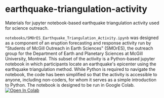 # earthquake-triangulation-activity
Materials for jupyter notebook-based earthquake triangulation activity used for science outreach. 

`notebooks/SMOrES_Earthquake_Triangulation_Activity.ipynb` was designed as a component of an eruption forecasting and response activity run by "Students of McGill Outreach in Earth Sciences" (SMOrES), the outreach group for the Department of Earth and Planetary Sciences at McGill University, Montreal. This subset of the activity is a Python-based jupyter notebook in which participants locate an earthquake's epicenter using the earthquake triangulation method. While Python is required to navigate the notebook, the code has been simplified so that the activity is  accessible to anyone, including non-coders, for whom it serves as a simple introduction to Python. The notebook is designed to be run in Google Colab. [![Open In Colab](https://colab.research.google.com/assets/colab-badge.svg)](https://colab.research.google.com/github/cardinalgeo/earthquake-triangulation-activity/blob/main/notebooks/SMOrES_Earthquake_Triangulation_Activity.ipynb)
